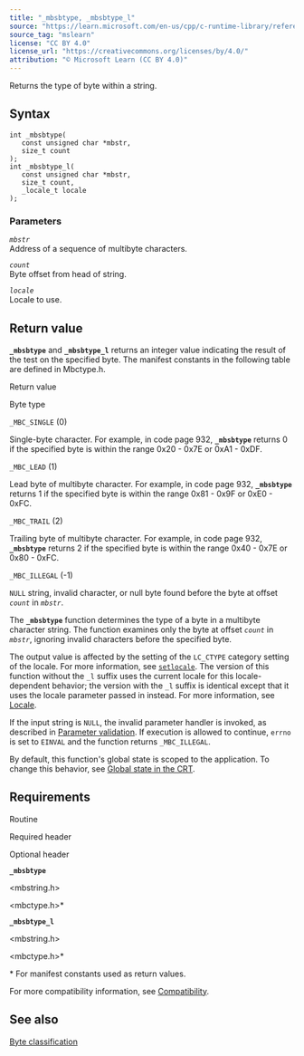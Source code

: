 ```yaml
---
title: "_mbsbtype, _mbsbtype_l"
source: "https://learn.microsoft.com/en-us/cpp/c-runtime-library/reference/mbsbtype-mbsbtype-l?view=msvc-170"
source_tag: "mslearn"
license: "CC BY 4.0"
license_url: "https://creativecommons.org/licenses/by/4.0/"
attribution: "© Microsoft Learn (CC BY 4.0)"
---
```

Returns the type of byte within a string.

## Syntax

```
int _mbsbtype(
   const unsigned char *mbstr,
   size_t count
);
int _mbsbtype_l(
   const unsigned char *mbstr,
   size_t count,
   _locale_t locale
);
```

### Parameters

_`mbstr`_  
Address of a sequence of multibyte characters.

_`count`_  
Byte offset from head of string.

_`locale`_  
Locale to use.

## Return value

**`_mbsbtype`** and **`_mbsbtype_l`** returns an integer value indicating the result of the test on the specified byte. The manifest constants in the following table are defined in Mbctype.h.

Return value

Byte type

`_MBC_SINGLE` (0)

Single-byte character. For example, in code page 932, **`_mbsbtype`** returns 0 if the specified byte is within the range 0x20 - 0x7E or 0xA1 - 0xDF.

`_MBC_LEAD` (1)

Lead byte of multibyte character. For example, in code page 932, **`_mbsbtype`** returns 1 if the specified byte is within the range 0x81 - 0x9F or 0xE0 - 0xFC.

`_MBC_TRAIL` (2)

Trailing byte of multibyte character. For example, in code page 932, **`_mbsbtype`** returns 2 if the specified byte is within the range 0x40 - 0x7E or 0x80 - 0xFC.

`_MBC_ILLEGAL` (-1)

`NULL` string, invalid character, or null byte found before the byte at offset _`count`_ in _`mbstr`_.

The **`_mbsbtype`** function determines the type of a byte in a multibyte character string. The function examines only the byte at offset _`count`_ in _`mbstr`_, ignoring invalid characters before the specified byte.

The output value is affected by the setting of the `LC_CTYPE` category setting of the locale. For more information, see [`setlocale`](https://learn.microsoft.com/en-us/cpp/c-runtime-library/reference/setlocale-wsetlocale?view=msvc-170). The version of this function without the `_l` suffix uses the current locale for this locale-dependent behavior; the version with the `_l` suffix is identical except that it uses the locale parameter passed in instead. For more information, see [Locale](https://learn.microsoft.com/en-us/cpp/c-runtime-library/locale?view=msvc-170).

If the input string is `NULL`, the invalid parameter handler is invoked, as described in [Parameter validation](https://learn.microsoft.com/en-us/cpp/c-runtime-library/parameter-validation?view=msvc-170). If execution is allowed to continue, `errno` is set to `EINVAL` and the function returns `_MBC_ILLEGAL`.

By default, this function's global state is scoped to the application. To change this behavior, see [Global state in the CRT](https://learn.microsoft.com/en-us/cpp/c-runtime-library/global-state?view=msvc-170).

## Requirements

Routine

Required header

Optional header

**`_mbsbtype`**

<mbstring.h>

<mbctype.h>\*

**`_mbsbtype_l`**

<mbstring.h>

<mbctype.h>\*

\* For manifest constants used as return values.

For more compatibility information, see [Compatibility](https://learn.microsoft.com/en-us/cpp/c-runtime-library/compatibility?view=msvc-170).

## See also

[Byte classification](https://learn.microsoft.com/en-us/cpp/c-runtime-library/byte-classification?view=msvc-170)